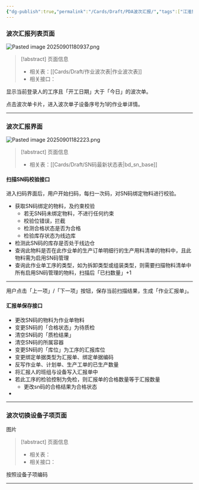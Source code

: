 ```yaml
---
{"dg-publish":true,"permalink":"/Cards/Draft/PDA波次汇报/","tags":["江淮毅昌/蝶创I-MES/MES"]}
---
```



### 波次汇报列表页面

![Pasted image 20250901180937.png](/img/user/Extras/Attachments/Pasted%20image%2020250901180937.png)

> [!abstract] 页面信息
> - 相关表：[[Cards/Draft/作业波次表\|作业波次表]]
> - 相关接口：

显示当前登录人的工序且「开工日期」大于「今日」的波次单。

点击波次单卡片，进入波次单子设备序号为1的作业单详情。

---

### 波次汇报界面

![Pasted image 20250901182223.png](/img/user/Extras/Attachments/Pasted%20image%2020250901182223.png)

> [!abstract] 页面信息
> - 相关表：[[Cards/Draft/SN码最新状态表\|bd_sn_base]]

#### 扫描SN码校验接口

进入扫码界面后，用户开始扫码，每扫一次码，对SN码绑定物料进行校验。

- 获取SN码绑定的物料，及约束校验
	- 若无SN码未绑定物料，不进行任何约束
	- 校验位错误，拦截
	- 检测合格状态是否为合格
	- 检验库存状态为线边库
- 检测此SN码的库存是否处于线边仓
- 查询此物料是否在此作业单的生产订单明细行的生产用料清单的物料中，且此物料需为启用SN码管理
- 查询此作业单工序的类型，如为拆卸类型或组装类型，则需要扫描物料清单中所有启用SN码管理的物料，扫描后「已扫数量」+1

---

用户点击「上一项」/「下一项」按钮，保存当前扫描结果，生成「作业汇报单」。

#### 汇报单保存接口



- 更改SN码的物料为作业单物料
- 变更SN码的「合格状态」为待质检
- 清空SN码的「质检结果」
- 清空SN码的所属容器
- 变更SN码的「库位」为工序的汇报库位
- 变更绑定单据类型为汇报单、绑定单据编码
- 反写作业单、计划单、生产工单的已生产数量
- 将汇报人的班组与设备写入汇报单中
- 若此工序的检验控制为免检，则汇报单的合格数量等于汇报数量
	- 更改sn码的合格结果为合格状态
- 

---

### 波次切换设备子项页面

图片

> [!abstract] 页面信息
> - 相关表：
> - 相关接口：

按照设备子项编码

---
<style> .container {font-family: sans-serif; text-align: center;} .button-wrapper button {z-index: 1;height: 40px; width: 100px; margin: 10px;padding: 5px;} .excalidraw .App-menu_top .buttonList { display: flex;} .excalidraw-wrapper { height: 800px; margin: 50px; position: relative;} :root[dir="ltr"] .excalidraw .layer-ui__wrapper .zen-mode-transition.App-menu_bottom--transition-left {transform: none;} </style><script src="https://cdn.jsdelivr.net/npm/react@17/umd/react.production.min.js"></script><script src="https://cdn.jsdelivr.net/npm/react-dom@17/umd/react-dom.production.min.js"></script><script type="text/javascript" src="https://cdn.jsdelivr.net/npm/@excalidraw/excalidraw@0/dist/excalidraw.production.min.js"></script><div id="Drawing_2025-09-02_1358.34.excalidraw.md1"></div><script>(function(){const InitialData={"type":"excalidraw","version":2,"source":"https://github.com/zsviczian/obsidian-excalidraw-plugin/releases/tag/2.15.1","elements":[{"id":"HzQZhgQ_YgP-Vd9p9joio","type":"rectangle","x":476.6144505739212,"y":222.59443664550784,"width":104.28640747070312,"height":103.41001892089841,"angle":0,"strokeColor":"#1e1e1e","backgroundColor":"transparent","fillStyle":"solid","strokeWidth":2,"strokeStyle":"solid","roughness":0,"opacity":100,"groupIds":[],"frameId":"xGkrUzHwHDO7J0tADpvL_","index":"Zzl","roundness":null,"seed":427009766,"version":22,"versionNonce":1302389434,"isDeleted":false,"boundElements":null,"updated":1756792748696,"link":null,"locked":false},{"id":"xGkrUzHwHDO7J0tADpvL_","type":"frame","x":362.6881810426712,"y":178.77664184570312,"width":344.4079284667969,"height":247.1324462890625,"angle":0,"strokeColor":"#bbb","backgroundColor":"transparent","fillStyle":"solid","strokeWidth":2,"strokeStyle":"solid","roughness":0,"opacity":100,"groupIds":[],"frameId":null,"index":"a0","roundness":null,"seed":2137643558,"version":24,"versionNonce":56573414,"isDeleted":false,"boundElements":null,"updated":1756792748696,"link":null,"locked":false,"customData":{"frameColor":{"stroke":"#D4D4D4","fill":"#ADADAD","nameColor":"#7A7A7A"}},"name":null},{"id":"Jg6rdrL4NSMf_1Si1O7PX","type":"diamond","x":513.4214268922806,"y":559.9915161132812,"width":76.24298095703125,"height":105.1627197265625,"angle":0,"strokeColor":"#1e1e1e","backgroundColor":"transparent","fillStyle":"solid","strokeWidth":2,"strokeStyle":"solid","roughness":0,"opacity":100,"groupIds":[],"frameId":"IPz033UV5GLuf_Ekqufda","index":"a0V","roundness":null,"seed":112698726,"version":27,"versionNonce":1403550586,"isDeleted":false,"boundElements":null,"updated":1756792748696,"link":null,"locked":false},{"id":"IPz033UV5GLuf_Ekqufda","type":"frame","x":388.97886097431183,"y":524.0609130859375,"width":332.138916015625,"height":202.43829345703125,"angle":0,"strokeColor":"#bbb","backgroundColor":"transparent","fillStyle":"solid","strokeWidth":2,"strokeStyle":"solid","roughness":0,"opacity":100,"groupIds":[],"frameId":null,"index":"a1","roundness":null,"seed":1353320614,"version":19,"versionNonce":1976209702,"isDeleted":false,"boundElements":null,"updated":1756792748696,"link":null,"locked":false,"customData":{"frameColor":{"stroke":"#D4D4D4","fill":"#ADADAD","nameColor":"#7A7A7A"}},"name":null},{"id":"SLXeuF88B3OLtblvCxjk0","type":"frame","x":408.25867664813995,"y":787.8440768879226,"width":291.8265686035156,"height":237.49249267578136,"angle":0,"strokeColor":"#bbb","backgroundColor":"transparent","fillStyle":"solid","strokeWidth":2,"strokeStyle":"solid","roughness":0,"opacity":100,"groupIds":[],"frameId":null,"index":"a2","roundness":null,"seed":1290666982,"version":29,"versionNonce":247397434,"isDeleted":false,"boundElements":null,"updated":1756792748696,"link":null,"locked":false,"customData":{"frameColor":{"stroke":"#D4D4D4","fill":"#ADADAD","nameColor":"#7A7A7A"}},"name":null},{"id":"WlxEKtTta1qUaZtBmklIY","type":"frame","x":416.1459141969681,"y":1153.2845805172835,"width":301.46649169921875,"height":388.2257385253906,"angle":0,"strokeColor":"#bbb","backgroundColor":"transparent","fillStyle":"solid","strokeWidth":2,"strokeStyle":"solid","roughness":0,"opacity":100,"groupIds":[],"frameId":null,"index":"a3","roundness":null,"seed":1838192422,"version":19,"versionNonce":2112453734,"isDeleted":false,"boundElements":null,"updated":1756792748696,"link":null,"locked":false,"customData":{"frameColor":{"stroke":"#D4D4D4","fill":"#ADADAD","nameColor":"#7A7A7A"}},"name":null},{"id":"3Pk0okEJ","type":"text","x":529.0004063844681,"y":349,"width":8,"height":25,"angle":0,"strokeColor":"#1e1e1e","backgroundColor":"transparent","fillStyle":"solid","strokeWidth":2,"strokeStyle":"solid","roughness":1,"opacity":100,"groupIds":[],"frameId":"xGkrUzHwHDO7J0tADpvL_","index":"Zz","roundness":null,"seed":2003706790,"version":3,"versionNonce":1615458854,"isDeleted":true,"boundElements":null,"updated":1756792736766,"link":null,"locked":false,"text":"","rawText":"","fontSize":20,"fontFamily":5,"textAlign":"left","verticalAlign":"top","containerId":null,"originalText":"","autoResize":true,"lineHeight":1.25},{"id":"buBTPrrb","type":"text","x":504.0004063844681,"y":256,"width":8,"height":25,"angle":0,"strokeColor":"#1e1e1e","backgroundColor":"transparent","fillStyle":"solid","strokeWidth":2,"strokeStyle":"solid","roughness":1,"opacity":100,"groupIds":[],"frameId":"xGkrUzHwHDO7J0tADpvL_","index":"ZzV","roundness":null,"seed":99099834,"version":3,"versionNonce":731758138,"isDeleted":true,"boundElements":null,"updated":1756792737613,"link":null,"locked":false,"text":"","rawText":"","fontSize":20,"fontFamily":5,"textAlign":"left","verticalAlign":"top","containerId":null,"originalText":"","autoResize":true,"lineHeight":1.25}],"appState":{"theme":"light","viewBackgroundColor":"#ffffff","currentItemStrokeColor":"#1e1e1e","currentItemBackgroundColor":"transparent","currentItemFillStyle":"solid","currentItemStrokeWidth":2,"currentItemStrokeStyle":"solid","currentItemRoughness":0,"currentItemOpacity":100,"currentItemFontFamily":5,"currentItemFontSize":20,"currentItemTextAlign":"left","currentItemStartArrowhead":null,"currentItemEndArrowhead":"arrow","currentItemArrowType":"round","currentItemFrameRole":null,"scrollX":0,"scrollY":-2.842170943040401e-14,"zoom":{"value":1},"currentItemRoundness":"sharp","gridSize":20,"gridStep":5,"gridModeEnabled":false,"gridColor":{"Bold":"rgba(217, 217, 217, 0.5)","Regular":"rgba(230, 230, 230, 0.5)"},"currentStrokeOptions":null,"frameRendering":{"enabled":true,"clip":true,"name":true,"outline":true,"markerName":true,"markerEnabled":true},"objectsSnapModeEnabled":false,"activeTool":{"type":"selection","customType":null,"locked":false,"fromSelection":false,"lastActiveTool":null}},"files":{}};InitialData.scrollToContent=true;App=()=>{const e=React.useRef(null),t=React.useRef(null),[n,i]=React.useState({width:void 0,height:void 0});return React.useEffect(()=>{i({width:t.current.getBoundingClientRect().width,height:t.current.getBoundingClientRect().height});const e=()=>{i({width:t.current.getBoundingClientRect().width,height:t.current.getBoundingClientRect().height})};return window.addEventListener("resize",e),()=>window.removeEventListener("resize",e)},[t]),React.createElement(React.Fragment,null,React.createElement("div",{className:"excalidraw-wrapper",ref:t},React.createElement(ExcalidrawLib.Excalidraw,{ref:e,width:n.width,height:n.height,initialData:InitialData,viewModeEnabled:!0,zenModeEnabled:!0,gridModeEnabled:!1})))},excalidrawWrapper=document.getElementById("Drawing_2025-09-02_1358.34.excalidraw.md1");ReactDOM.render(React.createElement(App),excalidrawWrapper);})();</script>